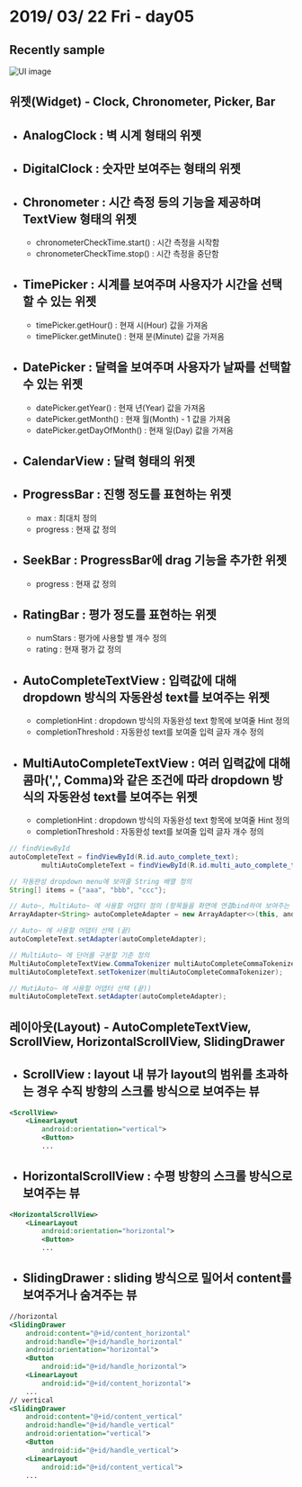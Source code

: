 # 2019/ 03/ 22 Fri - day05
## Recently sample
![UI image](https://github.com/pby2017/study-android-basic-itbank/blob/master/README_image/day05.gif)
## 위젯(Widget) - Clock, Chronometer, Picker, Bar
* ## AnalogClock : 벽 시계 형태의 위젯
* ## DigitalClock : 숫자만 보여주는 형태의 위젯
* ## Chronometer : 시간 측정 등의 기능을 제공하며 TextView 형태의 위젯
  * chronometerCheckTime.start() : 시간 측정을 시작함
  * chronometerCheckTime.stop() : 시간 측정을 중단함
* ## TimePicker : 시계를 보여주며 사용자가 시간을 선택할 수 있는 위젯
  * timePicker.getHour() : 현재 시(Hour) 값을 가져옴
  * timePlicker.getMinute() : 현재 분(Minute) 값을 가져옴
* ## DatePicker : 달력을 보여주며 사용자가 날짜를 선택할 수 있는 위젯
  * datePicker.getYear() : 현재 년(Year) 값을 가져옴
  * datePicker.getMonth() : 현재 월(Month) - 1 값을 가져옴
  * datePicker.getDayOfMonth() : 현재 일(Day) 값을 가져옴
* ## CalendarView : 달력 형태의 위젯
* ## ProgressBar : 진행 정도를 표현하는 위젯
  * max : 최대치 정의
  * progress : 현재 값 정의
* ## SeekBar : ProgressBar에 drag 기능을 추가한 위젯
  * progress : 현재 값 정의
* ## RatingBar : 평가 정도를 표현하는 위젯
  * numStars : 평가에 사용할 별 개수 정의
  * rating : 현재 평가 값 정의
* ## AutoCompleteTextView : 입력값에 대해 dropdown 방식의 자동완성 text를 보여주는 위젯
  * completionHint : dropdown 방식의 자동완성 text 항목에 보여줄 Hint 정의
  * completionThreshold : 자동완성 text를 보여줄 입력 글자 개수 정의
* ## MultiAutoCompleteTextView : 여러 입력값에 대해 콤마(',', Comma)와 같은 조건에 따라 dropdown 방식의 자동완성 text를 보여주는 위젯
  * completionHint : dropdown 방식의 자동완성 text 항목에 보여줄 Hint 정의
  * completionThreshold : 자동완성 text를 보여줄 입력 글자 개수 정의
```java
// findViewById
autoCompleteText = findViewById(R.id.auto_complete_text);
        multiAutoCompleteText = findViewById(R.id.multi_auto_complete_text);

// 자동완성 dropdown menu에 보여줄 String 배열 정의
String[] items = {"aaa", "bbb", "ccc"};

// Auto~, MultiAuto~ 에 사용할 어댑터 정의 (항목들을 화면에 연결bind하여 보여주는 역할)
ArrayAdapter<String> autoCompleteAdapter = new ArrayAdapter<>(this, android.R.layout.simple_dropdown_item_1line, items);

// Auto~ 에 사용할 어댑터 선택 (끝)
autoCompleteText.setAdapter(autoCompleteAdapter);

// MultiAuto~ 에 단어를 구분할 기준 정의
MultiAutoCompleteTextView.CommaTokenizer multiAutoCompleteCommaTokenizer = new MultiAutoCompleteTextView.CommaTokenizer();
multiAutoCompleteText.setTokenizer(multiAutoCompleteCommaTokenizer);

// MutiAuto~ 에 사용할 어댑터 선택 (끝))
multiAutoCompleteText.setAdapter(autoCompleteAdapter);
```
## 레이아웃(Layout) - AutoCompleteTextView, ScrollView, HorizontalScrollView, SlidingDrawer
* ## ScrollView : layout 내 뷰가 layout의 범위를 초과하는 경우 수직 방향의 스크롤 방식으로 보여주는 뷰
```xml
<ScrollView>
    <LinearLayout
        android:orientation="vertical">
        <Button>
        ...
```
* ## HorizontalScrollView : 수평 방향의 스크롤 방식으로 보여주는 뷰
```xml
<HorizontalScrollView>
    <LinearLayout
        android:orientation="horizontal">
        <Button>
        ...
```
* ## SlidingDrawer : sliding 방식으로 밀어서 content를 보여주거나 숨겨주는 뷰
```xml
//horizontal
<SlidingDrawer
    android:content="@+id/content_horizontal"
    android:handle="@+id/handle_horizontal"
    android:orientation="horizontal">
    <Button
        android:id="@+id/handle_horizontal">
    <LinearLayout
        android:id="@+id/content_horizontal">
    ...
// vertical
<SlidingDrawer
    android:content="@+id/content_vertical"
    android:handle="@+id/handle_vertical"
    android:orientation="vertical">
    <Button
        android:id="@+id/handle_vertical">
    <LinearLayout
        android:id="@+id/content_vertical">
    ...
```